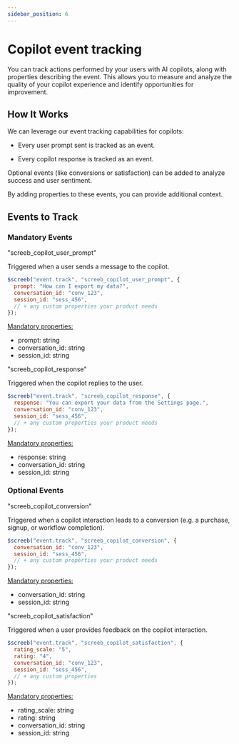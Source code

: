 ```yaml
---
sidebar_position: 6
---
```


# Copilot event tracking

You can track actions performed by your users with AI copilots, along with properties describing the event. This allows you to measure and analyze the quality of your copilot experience and identify opportunities for improvement.

## How It Works

We can leverage our event tracking capabilities for copilots:

- Every user prompt sent is tracked as an event.

- Every copilot response is tracked as an event.

Optional events (like conversions or satisfaction) can be added to analyze success and user sentiment.

By adding properties to these events, you can provide additional context.

## Events to Track

### Mandatory Events

"screeb_copilot_user_prompt"

Triggered when a user sends a message to the copilot.

```js
$screeb("event.track", "screeb_copilot_user_prompt", {
  prompt: "How can I export my data?",
  conversation_id: "conv_123",
  session_id: "sess_456",
  // + any custom properties your product needs
});
```

<u>Mandatory properties:</u>

- prompt: string
- conversation_id: string
- session_id: string

"screeb_copilot_response"

Triggered when the copilot replies to the user.

```js
$screeb("event.track", "screeb_copilot_response", {
  response: "You can export your data from the Settings page.",
  conversation_id: "conv_123",
  session_id: "sess_456",
  // + any custom properties your product needs
});
```

<u>Mandatory properties:</u>

- response: string
- conversation_id: string
- session_id: string

### Optional Events

"screeb_copilot_conversion"

Triggered when a copilot interaction leads to a conversion (e.g. a purchase, signup, or workflow completion).

```js
$screeb("event.track", "screeb_copilot_conversion", {
  conversation_id: "conv_123",
  session_id: "sess_456",
  // + any custom properties your product needs
});
```

<u>Mandatory properties:</u>

- conversation_id: string
- session_id: string

"screeb_copilot_satisfaction"

Triggered when a user provides feedback on the copilot interaction.

```js
$screeb("event.track", "screeb_copilot_satisfaction", {
  rating_scale: "5",
  rating: "4",
  conversation_id: "conv_123",
  session_id: "sess_456",
  // + any custom properties
});
```

<u>Mandatory properties:</u>

- rating_scale: string
- rating: string
- conversation_id: string
- session_id: string
